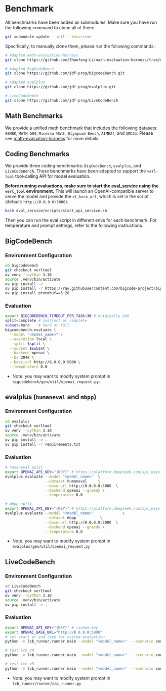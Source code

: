 # Benchmark 
All benchmarks have been added as submodules. Make sure you have run the following command to clone all of them:

```bash
git submodule update --init --recursive
```

Specifically, to manually clone them, please run the following commands:

```bash
# Adapted math-evaluation-harness
git clone https://github.com/Zhuofeng-Li/math-evaluation-harness/tree/main

# Adapted BigCodeBench
git clone https://github.com/jdf-prog/bigcodebench.git

# Adapted evalplus
git clone https://github.com/jdf-prog/evalplus.git

# LiveCodeBench
git clone https://github.com/jdf-prog/LiveCodeBench
```

## Math Benchmarks
We provide a unified math benchmark that includes the following datasets: `GSM8K`, `MATH 500`, `Minerva Math`, `Olympiad Bench`, `AIME24`, and `AMC23`. Please see [math-evaluation-harness](https://github.com/Zhuofeng-Li/math-evaluation-harness/tree/9271e69bece4d14b33340df050c469996f1d6ab1) for more details.


## Coding Benchmarks
We provide three coding benchmarks: `BigCodeBench`, `evalplus`, and `LiveCodeBench`.  These benchmarks have been adapted to support the `verl-tool` tool-calling API for model evaluation.

**Before running evaluations, make sure to start the [eval_service](../eval_service) using the `verl_tool` environment.** This will launch an OpenAI-compatible server to serve the model and provide the `vt_base_url`, which is set in the script (default: `http://0.0.0.0:5000`).


```bash
bash eval_service/scripts/start_api_service.sh
```
Then you can run the eval script in different envs for each benchmark. For temperature and prompt settings, refer to the following instructions.

## BigCodeBench

### Environment Configuration
```bash
cd bigcodebench
git checkout verltool
uv venv --python 3.10
source .venv/bin/activate
uv pip install -e .
uv pip install -r https://raw.githubusercontent.com/bigcode-project/bigcodebench/main/Requirements/requirements-eval.txt
uv pip install protobuf==3.20
```
### Evaluation
```bash
export BIGCODEBENCH_TIMEOUT_PER_TASK=30 # originally 240
split=complete # instruct or complete
subset=hard    # hard or full
bigcodebench.evaluate \
  --model "<model_name>" \
  --execution local \
  --split $split \
  --subset $subset \
  --backend openai \
  --bs 2048 \
  --base_url http://0.0.0.0:5000 \
  --temperature 0.0
```

- Note: you may want to modify system prompt in `bigcodebench/gen/util/openai_request.py`.

## evalplus (`humaneval` and `mbpp`)

### Environment Configuration
```bash
cd evalplus
git checkout verltool
uv venv --python 3.10
source .venv/bin/activate
uv pip install -e .
uv pip install -r requirements.txt
```

### Evaluation
```bash
# humaneval split
export OPENAI_API_KEY="{KEY}" # https://platform.deepseek.com/api_keys
evalplus.evaluate --model "<model_name>"  \
                  --dataset humaneval     \
                  --base-url http://0.0.0.0:5000  \
                  --backend openai --greedy \
                  --temperature 0.0 

# mbpp split
export OPENAI_API_KEY="{KEY}" # https://platform.deepseek.com/api_keys
evalplus.evaluate --model "<model_name>"             \
                  --dataset mbpp           \
                  --base-url http://0.0.0.0:5000  \
                  --backend openai --greedy \
                  --temperature 0.0
```

- Note: you may want to modify system prompt in `evalplus/gen/util/openai_request.py`

## LiveCodeBench
### Environment Configuration
```bash
cd LiveCodeBench
git checkout verltool
uv venv --python 3.10
source .venv/bin/activate
uv pip install -e .
```

### Evaluation
```bash
export OPENAI_API_KEY="{KEY}" # random key
export OPENAI_BASE_URL="http://0.0.0.0:5000" 
# set start or end time for custom evaluation
python -m lcb_runner.runner.main --model "<model_name>"  --scenario codegeneration --evaluate --start_date 2023-09-01 --end_date --multiprocess 64 --n 1  --temperature 0 --max_tokens 4096 --top_p 0.95 --num_process_evaluate 32

# test lcb_v4
python -m lcb_runner.runner.main --model "<model_name>"  --scenario codegeneration --evaluate  --release_version release_v4 --multiprocess 64 --n 1  --temperature 0 --max_tokens 4096 --top_p 0.95 --num_process_evaluate 32

# test lcb_v5
python -m lcb_runner.runner.main --model "<model_name>"  --scenario codegeneration --evaluate  --release_version release_v5 --multiprocess 64 --n 1  --temperature 0 --max_tokens 4096 --top_p 0.95 --num_process_evaluate 32
```

- Note: you may want to modify system prompt in `lcb_runner/runner/oai_runner.py`
